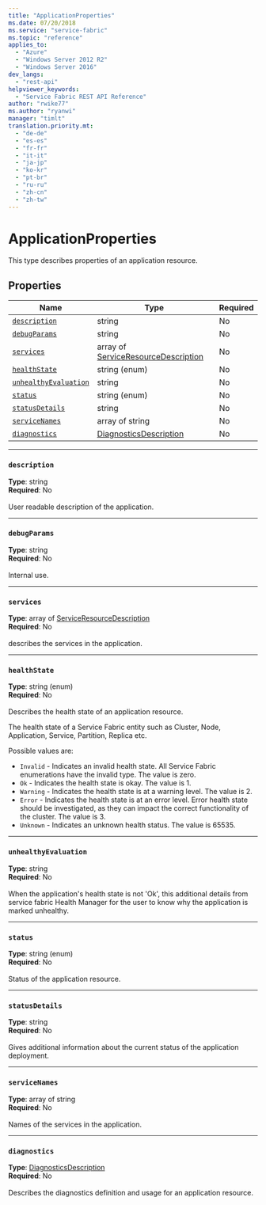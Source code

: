 ```yaml
---
title: "ApplicationProperties"
ms.date: 07/20/2018
ms.service: "service-fabric"
ms.topic: "reference"
applies_to: 
  - "Azure"
  - "Windows Server 2012 R2"
  - "Windows Server 2016"
dev_langs: 
  - "rest-api"
helpviewer_keywords: 
  - "Service Fabric REST API Reference"
author: "rwike77"
ms.author: "ryanwi"
manager: "timlt"
translation.priority.mt: 
  - "de-de"
  - "es-es"
  - "fr-fr"
  - "it-it"
  - "ja-jp"
  - "ko-kr"
  - "pt-br"
  - "ru-ru"
  - "zh-cn"
  - "zh-tw"
---
```

# ApplicationProperties

This type describes properties of an application resource.

## Properties
| Name | Type | Required |
| --- | --- | --- |
| [`description`](#description) | string | No |
| [`debugParams`](#debugparams) | string | No |
| [`services`](#services) | array of [ServiceResourceDescription](sfclient-v63-model-serviceresourcedescription.md) | No |
| [`healthState`](#healthstate) | string (enum) | No |
| [`unhealthyEvaluation`](#unhealthyevaluation) | string | No |
| [`status`](#status) | string (enum) | No |
| [`statusDetails`](#statusdetails) | string | No |
| [`serviceNames`](#servicenames) | array of string | No |
| [`diagnostics`](#diagnostics) | [DiagnosticsDescription](sfclient-v63-model-diagnosticsdescription.md) | No |

____
### `description`
__Type__: string <br/>
__Required__: No<br/>
<br/>
User readable description of the application.

____
### `debugParams`
__Type__: string <br/>
__Required__: No<br/>
<br/>
Internal use.

____
### `services`
__Type__: array of [ServiceResourceDescription](sfclient-v63-model-serviceresourcedescription.md) <br/>
__Required__: No<br/>
<br/>
describes the services in the application.

____
### `healthState`
__Type__: string (enum) <br/>
__Required__: No<br/>
<br/>
Describes the health state of an application resource.

The health state of a Service Fabric entity such as Cluster, Node, Application, Service, Partition, Replica etc.

Possible values are: 

  - `Invalid` - Indicates an invalid health state. All Service Fabric enumerations have the invalid type. The value is zero.
  - `Ok` - Indicates the health state is okay. The value is 1.
  - `Warning` - Indicates the health state is at a warning level. The value is 2.
  - `Error` - Indicates the health state is at an error level. Error health state should be investigated, as they can impact the correct functionality of the cluster. The value is 3.
  - `Unknown` - Indicates an unknown health status. The value is 65535.



____
### `unhealthyEvaluation`
__Type__: string <br/>
__Required__: No<br/>
<br/>
When the application's health state is not 'Ok', this additional details from service fabric Health Manager for the user to know why the application is marked unhealthy.

____
### `status`
__Type__: string (enum) <br/>
__Required__: No<br/>
<br/>
Status of the application resource.




____
### `statusDetails`
__Type__: string <br/>
__Required__: No<br/>
<br/>
Gives additional information about the current status of the application deployment.

____
### `serviceNames`
__Type__: array of string <br/>
__Required__: No<br/>
<br/>
Names of the services in the application.

____
### `diagnostics`
__Type__: [DiagnosticsDescription](sfclient-v63-model-diagnosticsdescription.md) <br/>
__Required__: No<br/>
<br/>
Describes the diagnostics definition and usage for an application resource.
